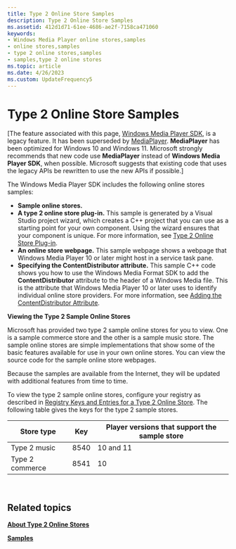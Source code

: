 ```yaml
---
title: Type 2 Online Store Samples
description: Type 2 Online Store Samples
ms.assetid: 412d1d71-61ee-4686-ae2f-7158ca471060
keywords:
- Windows Media Player online stores,samples
- online stores,samples
- type 2 online stores,samples
- samples,type 2 online stores
ms.topic: article
ms.date: 4/26/2023
ms.custom: UpdateFrequency5
---
```


# Type 2 Online Store Samples

\[The feature associated with this page, [Windows Media Player SDK](/windows/win32/wmp/windows-media-player-sdk), is a legacy feature. It has been superseded by [MediaPlayer](/uwp/api/Windows.Media.Playback.MediaPlayer). **MediaPlayer** has been optimized for Windows 10 and Windows 11. Microsoft strongly recommends that new code use **MediaPlayer** instead of **Windows Media Player SDK**, when possible. Microsoft suggests that existing code that uses the legacy APIs be rewritten to use the new APIs if possible.\]

The Windows Media Player SDK includes the following online stores samples:

-   **Sample online stores.**
-   **A type 2 online store plug-in.** This sample is generated by a Visual Studio project wizard, which creates a C++ project that you can use as a starting point for your own component. Using the wizard ensures that your component is unique. For more information, see [Type 2 Online Store Plug-in](type-2-online-store-plug-in.md).
-   **An online store webpage.** This sample webpage shows a webpage that Windows Media Player 10 or later might host in a service task pane.
-   **Specifying the ContentDistributor attribute.** This sample C++ code shows you how to use the Windows Media Format SDK to add the **ContentDistributor** attribute to the header of a Windows Media file. This is the attribute that Windows Media Player 10 or later uses to identify individual online store providers. For more information, see [Adding the ContentDistributor Attribute](adding-the-contentdistributor-attribute.md).

**Viewing the Type 2 Sample Online Stores**

Microsoft has provided two type 2 sample online stores for you to view. One is a sample commerce store and the other is a sample music store. The sample online stores are simple implementations that show some of the basic features available for use in your own online stores. You can view the source code for the sample online store webpages.

Because the samples are available from the Internet, they will be updated with additional features from time to time.

To view the type 2 sample online stores, configure your registry as described in [Registry Keys and Entries for a Type 2 Online Store](registry-keys-and-entries-for-a-type-2-online-store.md). The following table gives the keys for the type 2 sample stores.



| Store type      | Key  | Player versions that support the sample store |
|-----------------|------|-----------------------------------------------|
| Type 2 music    | 8540 | 10 and 11                                     |
| Type 2 commerce | 8541 | 10                                            |



 

## Related topics

<dl> <dt>

[**About Type 2 Online Stores**](about-type-2-online-stores.md)
</dt> <dt>

[**Samples**](samples.md)
</dt> </dl>

 

 




